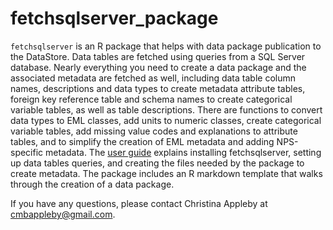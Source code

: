 # fetchsqlserver_package
`fetchsqlserver` is an R package that helps with data package publication to the DataStore. Data tables are fetched using queries from a SQL Server database. Nearly everything you need to create a data package and the associated metadata are fetched as well, including data table column names, descriptions and data types to create metadata attribute tables, foreign key reference table and schema names to create categorical variable tables, as well as table descriptions. There are functions to convert data types to EML classes, add units to numeric classes, create categorical variable tables, add missing value codes and explanations to attribute tables, and to simplify the creation of EML metadata and adding NPS-specific metadata. The [user guide](https://github.com/cmbappleby/fetchsqlserver/blob/main/inst/doc/fetchsqlserver_user_guide.pdf) explains installing fetchsqlserver, setting up data tables queries, and creating the files needed by the package to create metadata. The package includes an R markdown template that walks through the creation of a data package.

If you have any questions, please contact Christina Appleby at [cmbappleby@gmail.com](cmbappleby@gmail.com).
